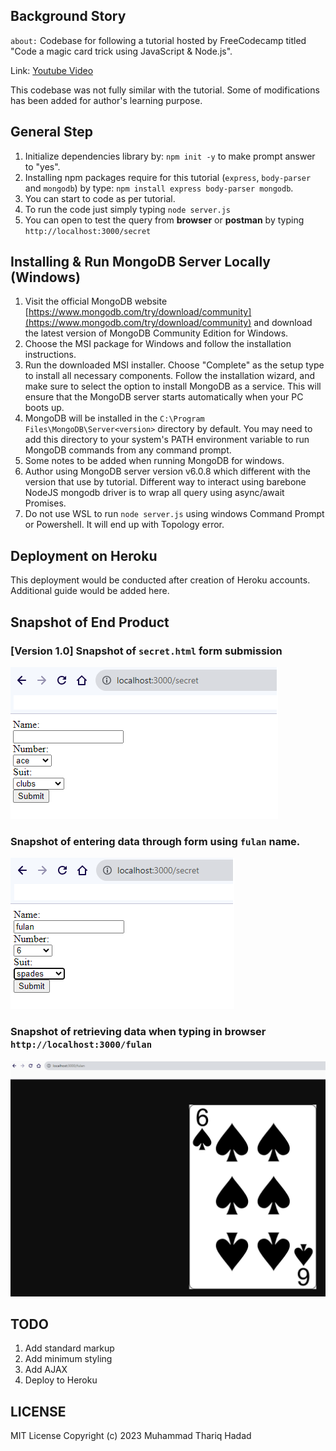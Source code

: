 ## Background Story

`about:` Codebase for following a tutorial hosted by FreeCodecamp titled "Code a magic card trick using JavaScript & Node.js".

Link: [Youtube Video](https://www.youtube.com/watch?v=h21pa3yeW08)

This codebase was not fully similar with the tutorial. Some of modifications has been added for author's learning purpose.

## General Step

1. Initialize dependencies library by: `npm init -y` to make prompt answer to "yes".
2. Installing npm packages require for this tutorial (`express`, `body-parser` and `mongodb`) by type: `npm install express body-parser mongodb`.
3. You can start to code as per tutorial.
4. To run the code just simply typing `node server.js`
5. You can open to test the query from **browser** or **postman** by typing `http://localhost:3000/secret`

## Installing & Run MongoDB Server Locally (Windows)

1. Visit the official MongoDB website [https://www.mongodb.com/try/download/community](https://www.mongodb.com/try/download/community) and download the latest version of MongoDB Community Edition for Windows.
2. Choose the MSI package for Windows and follow the installation instructions.
3. Run the downloaded MSI installer. Choose "Complete" as the setup type to install all necessary components. Follow the installation wizard, and make sure to select the option to install MongoDB as a service. This will ensure that the MongoDB server starts automatically when your PC boots up.
4. MongoDB will be installed in the `C:\Program Files\MongoDB\Server<version>` directory by default. You may need to add this directory to your system's PATH environment variable to run MongoDB commands from any command prompt.
5. Some notes to be added when running MongoDB for windows.
6. Author using MongoDB server version v6.0.8 which different with the version that use by tutorial. Different way to interact using barebone NodeJS mongodb driver is to wrap all query using async/await Promises.
7. Do not use WSL to run `node server.js` using windows Command Prompt or Powershell. It will end up with Topology error.

## Deployment on Heroku

This deployment would be conducted after creation of Heroku accounts.
Additional guide would be added here.

## Snapshot of End Product

### **[Version 1.0]** Snapshot of `secret.html` form submission

![Form Submission secret.html](https://github.com/thoriqmacto/card_trick/blob/main/public/secret_html_page.png?raw=true)

### Snapshot of entering data through form using `fulan` name.

![Submit with fulan](https://github.com/thoriqmacto/card_trick/blob/main/public/secret_html_page_fulan.png?raw=true)

### Snapshot of retrieving data when typing in browser `http://localhost:3000/fulan`

![Fulan data retrieved](https://github.com/thoriqmacto/card_trick/blob/main/public/secret_html_page_fulan_retrieve.png?raw=true)

## TODO

1. Add standard markup
2. Add minimum styling
3. Add AJAX
4. Deploy to Heroku

## LICENSE

MIT License
Copyright (c) 2023 Muhammad Thariq Hadad